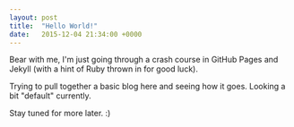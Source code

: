 ```yaml
---
layout: post
title:  "Hello World!"
date:   2015-12-04 21:34:00 +0000
---
```

Bear with me, I'm just going through a crash course in GitHub Pages and Jekyll (with a hint of Ruby thrown in for good luck).

Trying to pull together a basic blog here and seeing how it goes. Looking a bit "default" currently.

Stay tuned for more later. :)
